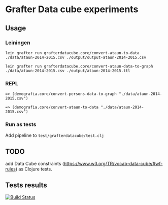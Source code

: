 # Grafter Data cube experiments

## Usage

### Leiningen

`lein grafter run grafterdatacube.core/convert-ataun-to-data ./data/ataun-2014-2015.csv ./output/output-ataun-2014-2015.csv`

`lein grafter run grafterdatacube.core/convert-ataun-data-to-graph ./data/ataun-2014-2015.csv ./output/ataun-2014-2015.ttl`

### REPL

`=> (demografia.core/convert-persons-data-to-graph "./data/ataun-2014-2015.csv")`

`=> (demografia.core/convert-ataun-to-data "./data/ataun-2014-2015.csv")`

### Run as tests

Add pipeline to `test/grafterdatacube/test.clj`

## TODO

add Data Cube constraints (https://www.w3.org/TR/vocab-data-cube/#wf-rules) as Clojure tests.

## Tests results
[![Build Status](https://travis-ci.org/mikel-egana-aranguren/grafterdatacube.svg?branch=master)](https://travis-ci.org/mikel-egana-aranguren/grafterdatacube)
